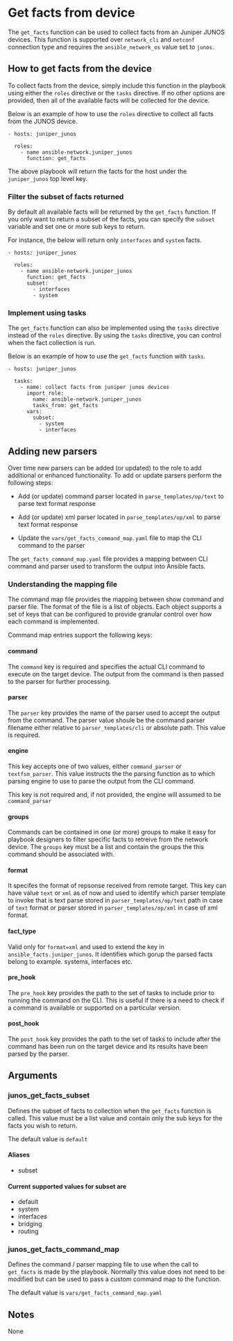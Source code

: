 # Get facts from device

The `get_facts` function can be used to collect facts from an Juniper JUNOS
devices.  This function is supported over `network_cli` and `netconf` connection
type and requires the `ansible_network_os` value set to `junos`.

## How to get facts from the device

To collect facts from the device, simply include this function in the playbook
using either the `roles` directive or the `tasks` directive.  If no other
options are provided, then all of the available facts will be collected for the
device.

Below is an example of how to use the `roles` directive to collect all facts
from the JUNOS device.

```
- hosts: juniper_junos

  roles:
    - name ansible-network.juniper_junos
      function: get_facts
```

The above playbook will return the facts for the host under the `juniper_junos`
top level key.

### Filter the subset of facts returned

By default all available facts will be returned by the `get_facts` function.
If you only want to return a subset of the facts, you can specify the `subset`
variable and set one or more sub keys to return.

For instance, the below will return only `interfaces` and `system` facts.

```
- hosts: juniper_junos

  roles:
    - name ansible-network.juniper_junos
      function: get_facts
      subset:
        - interfaces
        - system
```

### Implement using tasks

The `get_facts` function can also be implemented using the `tasks` directive
instead of the `roles` directive.  By using the `tasks` directive, you can
control when the fact collection is run.

Below is an example of how to use the `get_facts` function with `tasks`.

```
- hosts: juniper_junos

  tasks:
    - name: collect facts from juniper junos devices
      import_role:
        name: ansible-network.juniper_junos
        tasks_from: get_facts
      vars:
        subset:
          - system
          - interfaces
```

## Adding new parsers

Over time new parsers can be added (or updated) to the role to add additional
or enhanced functionality.  To add or update parsers perform the following
steps:

* Add (or update) command parser located in `parse_templates/op/text` to parse text format
  response

* Add (or update) xml parser located in `parse_templates/op/xml` to parse text format
  response

* Update the `vars/get_facts_command_map.yaml` file to map the CLI command
to the parser

The `get_facts_command_map.yaml` file provides a mapping between CLI command
and parser used to transform the output into Ansible facts.

### Understanding the mapping file

The command map file provides the mapping between show command and parser file.
The format of the file is a list of objects.  Each object supports a set of
keys that can be configured to provide granular control over how each command
is implemented.

Command map entries support the following keys:

#### command

The `command` key is required and specifies the actual CLI command to execute
on the target device.  The output from the command is then passed to the parser
for further processing.

#### parser

The `parser` key provides the name of the parser used to accept the output from
the command.  The parser value shoule be the command parser filename either
relative to `parser_templates/cli` or absolute path.  This value is required.

#### engine

This key accepts one of two values, either `command_parser` or `textfsm_parser`.
This value instructs the the parsing function as to which parsing engine to
use to parse the output from the CLI command.

This key is not required and, if not provided, the engine will assumed to be
`command_parser`

#### groups

Commands can be contained in one (or more) groups to make it easy for playbook
designers to filter specific facts to retreive from the network device.  The
`groups` key must be a list and contain the groups the this command should be
associated with.

#### format

It specifes the format of repsonse received from remote target.
This key can have value `text` or `xml` as of now and used to identify which
parser template to invoke that is text parse stored in `parser_templates/op/text` path
in case of `text` format or parser stored in `parser_templates/op/xml`
in case of xml format.

#### fact_type

Valid only for `format=xml` and used to extend the key in `ansible_facts.juniper_junos`.
It identifies which gorup the parsed facts belong to example. systems, interfaces etc.

#### pre_hook

The `pre_hook` key provides the path to the set of tasks to include prior
to running the command on the CLI.  This is useful if there is a need to check
if a command is available or supported on a particular version.

#### post_hook

The `post_hook` key provides the path to the set of tasks to include after the
command has been run on the target device and its results have been parsed by
the parser.

## Arguments

### junos_get_facts_subset

Defines the subset of facts to collection when the `get_facts` function is
called. This value must be a list value and contain only the sub keys for the
facts you wish to return.

The default value is `default`

#### Aliases

* subset

#### Current supported values for subset are

* default
* system
* interfaces
* bridging
* routing

### junos_get_facts_command_map

Defines the command / parser mapping file to use when the call to `get_facts`
is made by the playbook. Normally this value does not need to be modified but
can be used to pass a custom command map to the function.

The default value is `vars/get_facts_command_map.yaml`


## Notes

None
